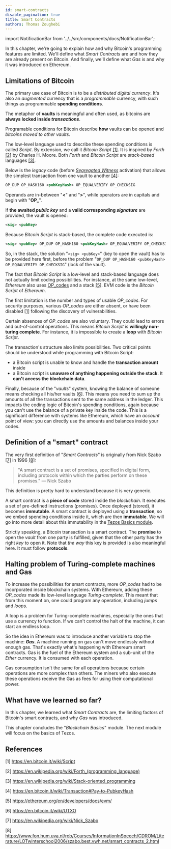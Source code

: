 ```yaml
---
id: smart-contracts
disable_pagination: true
title: Smart Contracts
authors: Thomas Zoughebi
---
```


import NotificationBar from '../../src/components/docs/NotificationBar';

In this chapter, we're going to explain how and why Bitcoin's programming features are limited. We'll define what _Smart Contracts_ are and how they are already present on Bitcoin. And finally, we'll define what _Gas_ is and why it was introduced on Ethereum.

## Limitations of Bitcoin
The primary use case of Bitcoin is to be a *distributed digital currency*. It's also an *augmented* currency that is a *programmable* currency, with such things as programmable **spending conditions**.

The metaphor of **vaults** is meaningful and often used, as bitcoins are **always locked inside _transactions_**.

Programable conditions for Bitcoin describe **how** vaults can be opened and *bitcoins moved to other vaults*.

The low-level language used to describe these spending conditions is called *Script*. By extension, we call it *Bitcoin Script* [[1]](/blockchain-basics/smart-contracts#references). It is inspired by *Forth* [[2]](/blockchain-basics/smart-contracts#references) by Charles H. Moore. Both *Forth* and *Bitcoin Script* are *stack-based* languages [[3]](/blockchain-basics/smart-contracts#references).

Below is the *legacy* code (before [*Segregated Witness*](https://en.bitcoin.it/wiki/Segregated_Witness) activation) that allows the simplest transaction from one vault to another [[4]](/blockchain-basics/smart-contracts#references):

```xml
OP_DUP OP_HASH160 <pubKeyHash> OP_EQUALVERIFY OP_CHECKSIG
```

Operands are in-between "**<**" and "**>**", while operators are in capitals and begin with "**OP_**".

If **the awaited _public key_** and a **valid corresponding _signature_** are provided, the vault is opened:

```xml
<sig> <pubKey>
```

Because *Bitcoin Script* is stack-based, the complete code executed is:

```xml
<sig> <pubKey> OP_DUP OP_HASH160 <pubKeyHash> OP_EQUALVERIFY OP_CHECKSIG
```

So, in the stack, the solution "`<sig> <pubKey>`" (key to open the vault) has to be provided here first, before the problem "`OP_DUP OP_HASH160 <pubKeyHash> OP_EQUALVERIFY OP_CHECKSIG`" (lock of the vault).

The fact that *Bitcoin Script* is a low-level and stack-based language does not actually limit coding possibilities. For instance, at the same low-level, *Ethereum* also uses [OP_codes](https://www.ethervm.io/) and a stack [[5]](/blockchain-basics/smart-contracts#references). EVM code is the _Bitcoin Script_ of _Ethereum_.

The first limitation is the number and types of usable *OP_codes*. For security purposes, various *OP_codes* are either absent, or have been disabled [[1]](/blockchain-basics/smart-contracts#references) following the discovery of vulnerabilities.

Certain absences of *OP_codes* are also voluntary. They could lead to errors and out-of-control operations. This means *Bitcoin Script* is **willingly non-turing complete**. For instance, it is impossible to create a **loop** with *Bitcoin Script*.

The transaction's structure also limits possibilities. Two critical points should be understood while programming with Bitcoin Script:
- a Bitcoin script is unable to know and handle the **transaction amount** inside
- a Bitcoin script is **unaware of anything happening outside the stack**. It **can't access the blockchain data**.

Finally, because of the "*vaults*" system, knowing the balance of someone means checking all his/her vaults [[6]](/blockchain-basics/smart-contracts#references).
This means you need to sum up the amounts of all the transactions sent to the same address in the ledger. This impacts the coding logic of Bitcoin's spending conditions, again because you can't use the balance of a private key inside the code.
This is a significant difference with systems like Ethereum, which have an *account* point of view: you can directly use the amounts and balances inside your codes.

## Definition of a "smart" contract
The very first definition of "*Smart Contracts*" is originally from Nick Szabo [[7]](/blockchain-basics/smart-contracts#references) in 1996 [[8]](/blockchain-basics/smart-contracts#references):

<NotificationBar>
  <p>
  <blockquote>"A smart contract is a set of promises, specified in digital form, including protocols within which the parties perform on these promises." &#8212; Nick Szabo</blockquote>
  </p>
</NotificationBar>

This definition is pretty hard to understand because it is very generic.

A smart contract is a **piece of code** stored inside the *blockchain*. It executes a set of pre-defined instructions (promises). Once deployed (stored), it becomes **immutable**. A smart contract is deployed using a **transaction**, so we embed spending conditions inside it, which are then **immutable**. We will go into more detail about this immutability in the [Tezos Basics module](/tezos-basics).

Strictly speaking, a Bitcoin transaction is a smart contract. The **promise** to open the *vault* from one party is fulfilled, given that the other party has the right *key* to open it. Note that *the way* this key is provided is also meaningful here. It must follow **protocols**.

## Halting problem of Turing-complete machines and Gas
To increase the possibilities for smart contracts, more *OP_codes* had to be incorporated inside blockchain systems. With Ethereum, adding these *OP_codes* made its low-level language _Turing-complete_. This meant that from this moment on, one could program any operation, including *jumps* and *loops*.

A loop is a problem for Turing-complete machines, especially the ones that use a currency to function. If we can't control the halt of the machine, it can start an endless loop.

So the idea in Ethereum was to introduce another variable to stop the machine: **_Gas_**. A machine running on gas can't move endlessly without enough gas. That's exactly what's happening with Ethereum smart contracts. Gas is the fuel of the Ethereum system and a sub-unit of the *Ether* currency. It is consumed with each operation.

Gas consumption isn't the same for all operations because certain operations are more complex than others. The miners who also execute these operations receive the Gas as fees for using their computational power.

## What have we learned so far?
In this chapter, we learned what *Smart Contracts* are, the limiting factors of Bitcoin's smart contracts, and why *Gas* was introduced.

This chapter concludes the "*Blockchain Basics*" module. The next module will focus on the basics of Tezos.

## References
[1] https://en.bitcoin.it/wiki/Script

[2] https://en.wikipedia.org/wiki/Forth_(programming_language)

[3] https://en.wikipedia.org/wiki/Stack-oriented_programming

[4] https://en.bitcoin.it/wiki/Transaction#Pay-to-PubkeyHash

[5] https://ethereum.org/en/developers/docs/evm/

[6] https://en.bitcoin.it/wiki/UTXO

[7] https://en.wikipedia.org/wiki/Nick_Szabo

[8] https://www.fon.hum.uva.nl/rob/Courses/InformationInSpeech/CDROM/Literature/LOTwinterschool2006/szabo.best.vwh.net/smart_contracts_2.html

